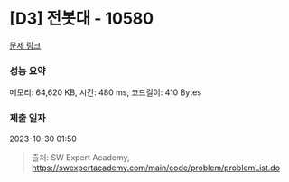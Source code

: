 # [D3] 전봇대 - 10580 

[문제 링크](https://swexpertacademy.com/main/code/problem/problemDetail.do?contestProbId=AXO8QBw6Qu4DFAXS) 

### 성능 요약

메모리: 64,620 KB, 시간: 480 ms, 코드길이: 410 Bytes

### 제출 일자

2023-10-30 01:50



> 출처: SW Expert Academy, https://swexpertacademy.com/main/code/problem/problemList.do